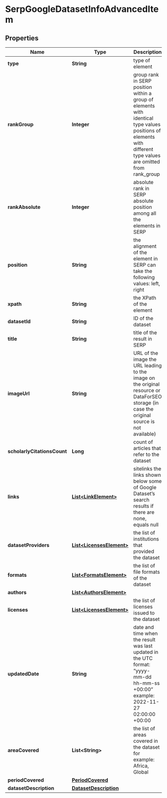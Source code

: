 

# SerpGoogleDatasetInfoAdvancedItem


## Properties

| Name | Type | Description | Notes |
|------------ | ------------- | ------------- | -------------|
|**type** | **String** | type of element |  [optional] |
|**rankGroup** | **Integer** | group rank in SERP position within a group of elements with identical type values positions of elements with different type values are omitted from rank_group |  [optional] |
|**rankAbsolute** | **Integer** | absolute rank in SERP absolute position among all the elements in SERP |  [optional] |
|**position** | **String** | the alignment of the element in SERP can take the following values: left, right |  [optional] |
|**xpath** | **String** | the XPath of the element |  [optional] |
|**datasetId** | **String** | ID of the dataset |  [optional] |
|**title** | **String** | title of the result in SERP |  [optional] |
|**imageUrl** | **String** | URL of the image the URL leading to the image on the original resource or DataForSEO storage (in case the original source is not available) |  [optional] |
|**scholarlyCitationsCount** | **Long** | count of articles that refer to the dataset |  [optional] |
|**links** | [**List&lt;LinkElement&gt;**](LinkElement.md) | sitelinks the links shown below some of Google Dataset’s search results if there are none, equals null |  [optional] |
|**datasetProviders** | [**List&lt;LicensesElement&gt;**](LicensesElement.md) | the list of institutions that provided the dataset |  [optional] |
|**formats** | [**List&lt;FormatsElement&gt;**](FormatsElement.md) | the list of file formats of the dataset |  [optional] |
|**authors** | [**List&lt;AuthorsElement&gt;**](AuthorsElement.md) |  |  [optional] |
|**licenses** | [**List&lt;LicensesElement&gt;**](LicensesElement.md) | the list of licenses issued to the dataset |  [optional] |
|**updatedDate** | **String** | date and time when the result was last updated in the UTC format: “yyyy-mm-dd hh-mm-ss +00:00” example: 2022-11-27 02:00:00 +00:00 |  [optional] |
|**areaCovered** | **List&lt;String&gt;** | the list of areas covered in the dataset for example: Africa, Global |  [optional] |
|**periodCovered** | [**PeriodCovered**](PeriodCovered.md) |  |  [optional] |
|**datasetDescription** | [**DatasetDescription**](DatasetDescription.md) |  |  [optional] |



